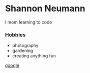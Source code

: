 <h1>Shannon Neumann</h1>
<p>I mom learning to code</p>
<h3>Hobbies</h3>
<ul>
  <li>photography</li>
  <li>gardening</li>
  <li>creating anything fun</li>
</ul>
<a href="https://www.google.com">google</a>
